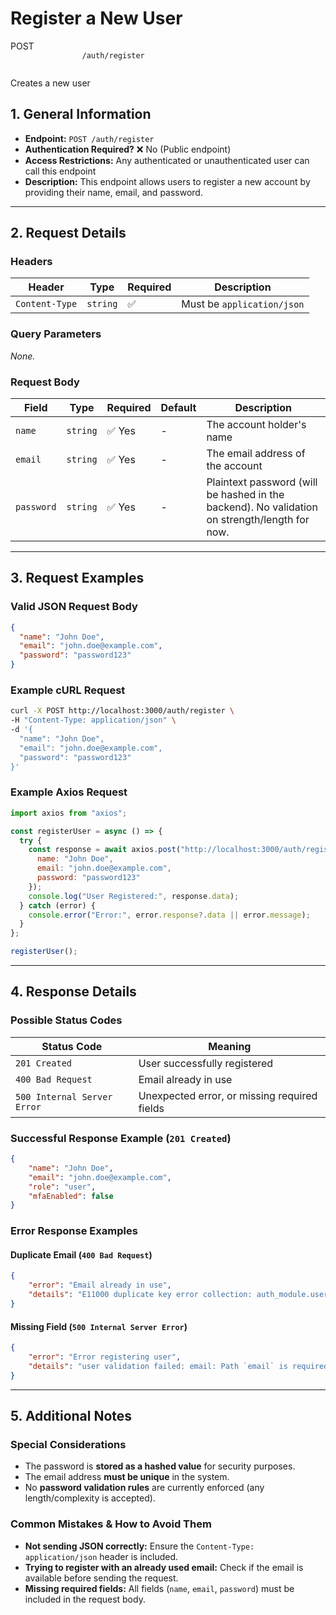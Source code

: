 
# **Register a New User**  

<div class="route-container post">
    <div class="endpoint-main">
        <span class="endpoint-type">POST</span>
        <code class="endpoint-code">
                /auth/register
        </code>
    </div>
    <p class="endpoint-description">Creates a new user</p>
</div>

## **1. General Information**
- **Endpoint:** `POST /auth/register`
- **Authentication Required?** ❌ No (Public endpoint)
- **Access Restrictions:** Any authenticated or unauthenticated user can call this endpoint
- **Description:** This endpoint allows users to register a new account by providing their name, email, and password.

---

## **2. Request Details**
### **Headers**  
| Header          | Type    | Required | Description |
|---------------|---------|----------|------------|
| `Content-Type` | `string` | ✅ | Must be `application/json` |

### **Query Parameters**  
_None._

### **Request Body**  
| Field     | Type     | Required | Default | Description |
|-----------|---------|----------|---------|------------|
| `name`    | `string` | ✅ Yes | - | The account holder's name |
| `email`   | `string` | ✅ Yes | - | The email address of the account |
| `password` | `string` | ✅ Yes | - | Plaintext password (will be hashed in the backend). No validation on strength/length for now. |

---

## **3. Request Examples**
### **Valid JSON Request Body**
```json
{
  "name": "John Doe",
  "email": "john.doe@example.com",
  "password": "password123"
}
```

### **Example cURL Request**
```sh
curl -X POST http://localhost:3000/auth/register \
-H "Content-Type: application/json" \
-d '{
  "name": "John Doe",
  "email": "john.doe@example.com",
  "password": "password123"
}'
```

### **Example Axios Request**
```javascript
import axios from "axios";

const registerUser = async () => {
  try {
    const response = await axios.post("http://localhost:3000/auth/register", {
      name: "John Doe",
      email: "john.doe@example.com",
      password: "password123"
    });
    console.log("User Registered:", response.data);
  } catch (error) {
    console.error("Error:", error.response?.data || error.message);
  }
};

registerUser();
```

---

## **4. Response Details**
### **Possible Status Codes**
| Status Code | Meaning |
|-------------|---------|
| `201 Created` | User successfully registered |
| `400 Bad Request` | Email already in use |
| `500 Internal Server Error` | Unexpected error, or missing required fields |

### **Successful Response Example (`201 Created`)**
```json
{
    "name": "John Doe",
    "email": "john.doe@example.com",
    "role": "user",
    "mfaEnabled": false
}
```

### **Error Response Examples**
#### **Duplicate Email (`400 Bad Request`)**
```json
{
    "error": "Email already in use",
    "details": "E11000 duplicate key error collection: auth_module.users index: email_1 dup key: { email: \"email@example.com\" }"
}
```

#### **Missing Field (`500 Internal Server Error`)**
```json
{
    "error": "Error registering user",
    "details": "user validation failed: email: Path `email` is required."
}
```

---

## **5. Additional Notes**
### **Special Considerations**
- The password is **stored as a hashed value** for security purposes.
- The email address **must be unique** in the system.
- No **password validation rules** are currently enforced (any length/complexity is accepted).

### **Common Mistakes & How to Avoid Them**
- **Not sending JSON correctly:** Ensure the `Content-Type: application/json` header is included.
- **Trying to register with an already used email:** Check if the email is available before sending the request.
- **Missing required fields:** All fields (`name`, `email`, `password`) must be included in the request body.

